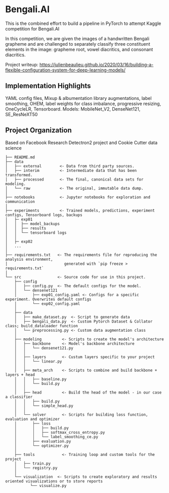 Bengali.AI
==============================

This is the combined effort to build a pipeline in PyTorch to attempt Kaggle competition for Bengali.AI

In this competition, we are given the images of a handwritten Bengali grapheme and are challenged to separately classify three constituent elements in the image: grapheme root, vowel diacritics, and consonant diacritics. 

Project writeup: https://julienbeaulieu.github.io/2020/03/16/building-a-flexible-configuration-system-for-deep-learning-models/

Implementation Highlights
------------
YAML config files, Mixup & albumentation library augmentations, label smoothing, OHEM, label weights for class imbalance, progressive resizing, OneCycleLR, Tensorboard. 
Models: MobileNet_V2, DenseNet121, SE_ResNeXT50


Project Organization
------------
Based on Facebook Research Detectron2 project and Cookie Cutter data science


    ├── README.md          
    ├── data
    │   ├── external        <- Data from third party sources.
    │   ├── interim         <- Intermediate data that has been transformed.
    │   ├── processed       <- The final, canonical data sets for modeling.
    │   └── raw             <- The original, immutable data dump.
    │
    ├── notebooks           <- Jupyter notebooks for exploration and communication
    │
    ├── experiments         <- Trained models, predictions, experiment configs, Tensorboard logs, backups
    │   ├─ exp01
    │   │  ├── model_backups
    │   │  ├── results
    │   │  └── tensorboard logs
    │   │
    │   ├─ exp02
    │   ...
    │
    ├── requirements.txt   <- The requirements file for reproducing the analysis environment,
    │                         generated with `pip freeze > requirements.txt`
    │
    └── src                <- Source code for use in this project.
        ├── config
        │   ├── config.py  <- The default configs for the model. 
        │   └── densenet121
        │       ├── exp01_config.yaml <- Configs for a specific experiment. Overwrites default configs
        │       └── exp02_config.yaml
        │       
        ├── data                  
        │   ├── make_dataset.py  <- Script to generate data
        │   ├── bengali_data.py  <- Custom Pytorch Dataset & Collator class; build_dataloader function
        │   └── preprocessing.py <- Custom data augmentation class
        │
        ├── modeling         <- Scripts to create the model's architecture             
        │   ├── backbone     <- Model's backbone architecture
        │   │   └── densenet121.py
        │   │
        │   ├── layers       <- Custum layers specific to your project
        │   │   └── linear.py
        │   │
        │   ├── meta_arch    <- Scripts to combine and build backbone + layers + head
        │   │   ├── baseline.py
        │   │   └── build.py
        │   │
        │   ├── head         <- Build the head of the model - in our case a classifier
        │   │   ├── build.py
        │   │   └── simple_head.py
        │   │
        │   └── solver       <- Scripts for building loss function, evaluation and optimizer
        │       ├── loss
        │       │   ├── build.py
        │       │   ├── softmax_cross_entropy.py
        │       │   └── label_smoothing_ce.py
        │       ├── evaluation.py
        │       └── optimizer.py 
        │ 
        ├── tools            <- Training loop and custom tools for the project
        │   ├── train.py
        │   └── registry.py 
        │ 
        └── visualization  <- Scripts to create exploratory and results oriented visualizations or to store reports
               └── visualize.py


